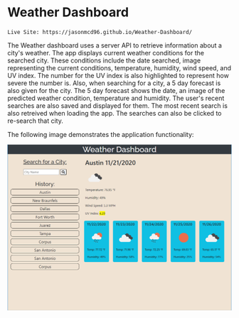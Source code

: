 # Weather Dashboard
```
Live Site: https://jasonmcd96.github.io/Weather-Dashboard/
```

The Weather dashboard uses a server API to retrieve information about a city's weather. The app displays current weather conditions for the searched city. These conditions include the date searched, image representing the current conditions, temperature, humidity, wind speed, and UV index. The number for the UV index is also highlighted to represent how severe the number is. Also, when searching for a city, a 5 day forecast is also given for the city. The 5 day forecast shows the date, an image of the predicted weather condition, temperature and humidity. The user's recent searches are also saved and displayed for them. The most recent search is also retreived when loading the app. The searches can also be clicked to re-search that city.

The following image demonstrates the application functionality:

![weather dashboard demo](./preview.png)


